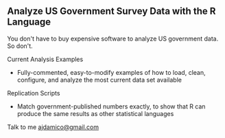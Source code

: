 Analyze US Government Survey Data with the R Language
---------

You don't have to buy expensive software to analyze US government data.  So don't.

Current Analysis Examples

* Fully-commented, easy-to-modify examples of how to load, clean, configure, and analyze the most current data set available


Replication Scripts

* Match government-published numbers exactly, to show that R can produce the same results as other statistical languages


Talk to me  [ajdamico@gmail.com](mailto:ajdamico@gmail.com)